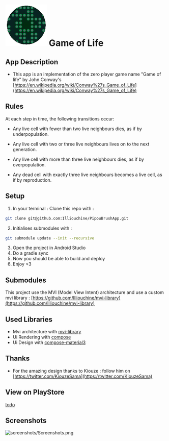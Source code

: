 # ![](screenshots/Logo.png) Game of Life

## App Description
- This app is an implementation of the zero player game name "Game of life" by John Conway's [https://en.wikipedia.org/wiki/Conway%27s_Game_of_Life](https://en.wikipedia.org/wiki/Conway%27s_Game_of_Life)

## Rules
At each step in time, the following transitions occur:

  - Any live cell with fewer than two live neighbours dies, as if by underpopulation.
  - Any live cell with two or three live neighbours lives on to the next generation.
  - Any live cell with more than three live neighbours dies, as if by overpopulation.

  - Any dead cell with exactly three live neighbours becomes a live cell, as if by reproduction.

## Setup
1. In your terminal : Clone this repo with :
```sh
git clone git@github.com:Illiouchine/PipouBrushApp.git
```
2. Initialises submodules with :
```sh
git submodule update --init --recursive
```
3. Open the project in Android Studio
4. Do a gradle sync
5. Now you should be able to build and deploy
6. Enjoy <3

## Submodules
This project use the MVI (Model View Intent) architecture and use a custom mvi library :
[https://github.com/Illiouchine/mvi-library](https://github.com/Illiouchine/mvi-library)

## Used Libraries
- Mvi architecture with [mvi-library](https://github.com/Illiouchine/mvi-library)
- Ui Rendering with [compose](https://developer.android.com/jetpack/compose)
- Ui Design with [compose-material3](https://developer.android.com/jetpack/androidx/releases/compose-material3?hl=en)

## Thanks
- For the amazing design thanks to Kiouze : follow him on [https://twitter.com/KiouzeSama](https://twitter.com/KiouzeSama)

## View on PlayStore
[todo]()

## Screenshots
![screenshots/Screenshots.png]()

